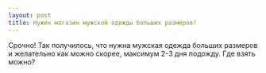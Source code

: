 ```yaml
---
layout: post 
title: Нужен магазин мужской одежды больших размеров! 
--- 
```

Срочно! Так получилось, что нужна мужская одежда больших размеров и желательно как можно скорее, максимум 2-3 дня подожду. Где взять можно?
